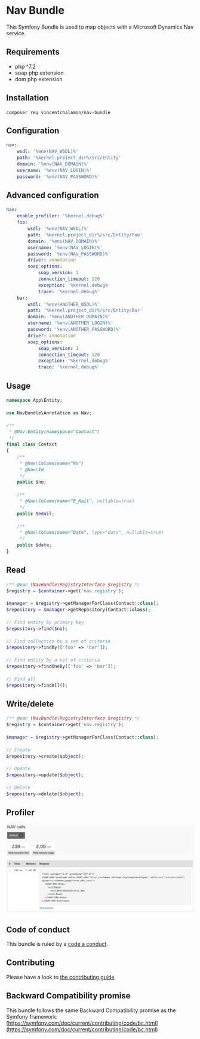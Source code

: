 # Nav Bundle

This Symfony Bundle is used to map objects with a Microsoft Dynamics Nav service.

## Requirements

- php ^7.2
- soap php extension
- dom php extension

## Installation

```shell
composer req vincentchalamon/nav-bundle
```

## Configuration

```yaml
nav:
    wsdl: '%env(NAV_WSDL)%'
    path: '%kernel.project_dir%/src/Entity'
    domain: '%env(NAV_DOMAIN)%'
    username: '%env(NAV_LOGIN)%'
    password: '%env(NAV_PASSWORD)%'
```

## Advanced configuration

```yaml
nav:
    enable_profiler: '%kernel.debug%'
    foo:
        wsdl: '%env(NAV_WSDL)%'
        path: '%kernel.project_dir%/src/Entity/Foo'
        domain: '%env(NAV_DOMAIN)%'
        username: '%env(NAV_LOGIN)%'
        password: '%env(NAV_PASSWORD)%'
        driver: annotation
        soap_options:
            soap_version: 1
            connection_timeout: 120
            exception: '%kernel.debug%'
            trace: '%kernel.debug%'
    bar:
        wsdl: '%env(ANOTHER_WSDL)%'
        path: '%kernel.project_dir%/src/Entity/Bar'
        domain: '%env(ANOTHER_DOMAIN)%'
        username: '%env(ANOTHER_LOGIN)%'
        password: '%env(ANOTHER_PASSWORD)%'
        driver: annotation
        soap_options:
            soap_version: 1
            connection_timeout: 120
            exception: '%kernel.debug%'
            trace: '%kernel.debug%'
```

## Usage

```php
namespace App\Entity;

use NavBundle\Annotation as Nav;

/**
 * @Nav\Entity(namespace="Contact")
 */
final class Contact
{
    /**
     * @Nav\Column(name="No")
     * @Nav\Id
     */
    public $no;

    /**
     * @Nav\Column(name="E_Mail", nullable=true)
     */
    public $email;

    /**
     * @Nav\Column(name="Date", type="date", nullable=true)
     */
    public $date;
}
```

## Read

```php
/** @var \NavBundle\RegistryInterface $registry */
$registry = $container->get('nav.registry');

$manager = $registry->getManagerForClass(Contact::class);
$repository = $manager->getRepository(Contact::class);

// Find entity by primary key
$repository->find($no);

// Find collection by a set of criteria
$repository->findBy(['foo' => 'bar']);

// Find entity by a set of criteria
$repository->findOneBy(['foo' => 'bar']);

// Find all
$repository->findAll();
```

## Write/delete

```php
/** @var \NavBundle\RegistryInterface $registry */
$registry = $container->get('nav.registry');

$manager = $registry->getManagerForClass(Contact::class);

// Create
$repository->create($object);

// Update
$repository->update($object);

// Delete
$repository->delete($object);
```

## Profiler

![Profiler](doc/profiler.png)

## Code of conduct

This bundle is ruled by a [code a conduct](/.github/CODE_OF_CONDUCT.md).

## Contributing

Please have a look to [the contributing guide](/.github/CONTRIBUTING.md).

## Backward Compatibility promise

This bundle follows the same Backward Compatibility promise as the Symfony framework: [https://symfony.com/doc/current/contributing/code/bc.html](https://symfony.com/doc/current/contributing/code/bc.html)
